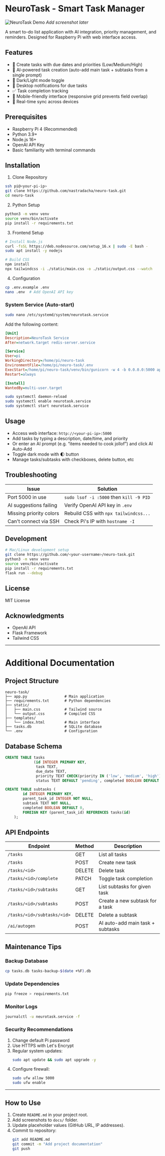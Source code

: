 
# NeuroTask - Smart Task Manager

![NeuroTask Demo](demo-screenshot.png) *Add screenshot later*

A smart to-do list application with AI integration, priority management, and reminders. Designed for Raspberry Pi with web interface access.

## Features

- 📝 Create tasks with due dates and priorities (Low/Medium/High)  
- 🤖 AI-powered task creation (auto-add main task + subtasks from a single prompt)  
- 🎨 Dark/Light mode toggle  
- 🔔 Desktop notifications for due tasks  
- ✅ Task completion tracking  
- 📱 Mobile-friendly interface (responsive grid prevents field overlap)  
- 🔄 Real-time sync across devices

## Prerequisites

- Raspberry Pi 4 (Recommended)
- Python 3.9+
- Node.js 16+
- OpenAI API Key
- Basic familiarity with terminal commands

## Installation

1. Clone Repository
```bash
ssh pi@<your-pi-ip>
git clone https://github.com/nastradacha/neuro-task.git
cd neuro-task
```
2. Python Setup
```bash
python3 -m venv venv
source venv/bin/activate
pip install -r requirements.txt
```
3. Frontend Setup
```bash
# Install Node.js
curl -fsSL https://deb.nodesource.com/setup_16.x | sudo -E bash -
sudo apt install -y nodejs

# Build CSS
npm install
npx tailwindcss -i ./static/main.css -o ./static/output.css --watch
```
4. Configuration
```bash
cp .env.example .env
nano .env  # Add OpenAI API key
```

### System Service (Auto-start)
```bash
sudo nano /etc/systemd/system/neurotask.service
```

Add the following content:
```ini
[Unit]
Description=NeuroTask Service
After=network.target redis-server.service

[Service]
User=pi
WorkingDirectory=/home/pi/neuro-task
EnvironmentFile=/home/pi/neuro-task/.env
ExecStart=/home/pi/neuro-task/venv/bin/gunicorn -w 4 -b 0.0.0.0:5000 app:app
Restart=always

[Install]
WantedBy=multi-user.target
```

```bash
sudo systemctl daemon-reload
sudo systemctl enable neurotask.service
sudo systemctl start neurotask.service
```

## Usage

- Access web interface: `http://<your-pi-ip>:5000`
- Add tasks by typing a description, date/time, and priority
- Or enter an AI prompt (e.g. “items needed to cook jollof”) and click AI Auto-Add
- Toggle dark mode with 🌓 button
- Manage tasks/subtasks with checkboxes, delete button, etc

## Troubleshooting

| Issue                      | Solution                                      |
|----------------------------|----------------------------------------------|
| Port 5000 in use           | `sudo lsof -i :5000` then `kill -9 PID`      |
| AI suggestions failing     | Verify OpenAI API key in `.env`              |
| Missing priority colors    | Rebuild CSS with `npx tailwindcss...`        |
| Can't connect via SSH      | Check Pi's IP with `hostname -I`             |

## Development
```bash
# Mac/Linux development setup
git clone https://github.com/<your-username>/neuro-task.git
python3 -m venv venv
source venv/bin/activate
pip install -r requirements.txt
flask run --debug
```

## License
MIT License

## Acknowledgments
- OpenAI API
- Flask Framework
- Tailwind CSS

---

# Additional Documentation

## Project Structure
```
neuro-task/
├── app.py                 # Main application
├── requirements.txt       # Python dependencies
├── static/
│   ├── main.css           # Tailwind source
│   └── output.css         # Compiled CSS
├── templates/
│   └── index.html         # Main interface
├── tasks.db               # SQLite database
└── .env                   # Configuration
```

## Database Schema
```sql
CREATE TABLE tasks
             (id INTEGER PRIMARY KEY,
              task TEXT,
              due_date TEXT,
              priority TEXT CHECK(priority IN ('low', 'medium', 'high')) DEFAULT 'medium',
              status TEXT DEFAULT 'pending', completed BOOLEAN DEFAULT 0);

CREATE TABLE subtasks (
        id INTEGER PRIMARY KEY,
        parent_task_id INTEGER NOT NULL,
        subtask TEXT NOT NULL,
        completed BOOLEAN DEFAULT 0,
        FOREIGN KEY (parent_task_id) REFERENCES tasks(id)
    );
```

## API Endpoints
| Endpoint                   | Method  | Description                           |
|----------------------------|---------|---------------------------------------|
| `/tasks`                   | GET     | List all tasks                        |
| `/tasks`                   | POST    | Create new task                       |
| `/tasks/<id>`              | DELETE  | Delete task                           |
| `/tasks/<id>/complete`     | PATCH   | Toggle task completion                |
| `/tasks/<id>/subtasks`     | GET     | List subtasks for given task          |
| `/tasks/<id>/subtasks`     | POST    | Create a new subtask for a task       |
| `/tasks/<id>/subtasks/<id>`| DELETE  | Delete a subtask                      |
| `/ai/autogen`              | POST    | AI auto-add main task + subtasks      |



## Maintenance Tips

### Backup Database
```bash
cp tasks.db tasks-backup-$(date +%F).db
```

### Update Dependencies
```bash
pip freeze > requirements.txt
```

### Monitor Logs
```bash
journalctl -u neurotask.service -f
```

### Security Recommendations
1. Change default Pi password
2. Use HTTPS with Let's Encrypt
3. Regular system updates:
   ```bash
   sudo apt update && sudo apt upgrade -y
   ```
4. Configure firewall:
   ```bash
   sudo ufw allow 5000
   sudo ufw enable
   ```

---

## How to Use
1. Create `README.md` in your project root.
2. Add screenshots to `docs/` folder.
3. Update placeholder values (GitHub URL, IP addresses).
4. Commit to repository:
   ```bash
   git add README.md
   git commit -m "Add project documentation"
   git push
   ```
